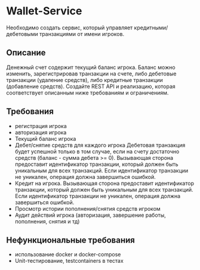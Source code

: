 # Wallet-Service

Необходимо создать сервис, который управляет кредитными/дебетовыми транзакциями от имени игроков.

## Описание
Денежный счет содержит текущий баланс игрока.
Баланс можно изменить, зарегистрировав транзакции на счете, либо дебетовые транзакции (удаление средств), либо кредитные транзакции (добавление средств).
Создайте REST API и реализацию, которая соответствует описанным ниже требованиям и ограничениям.

## Требования
- регистрация игрока
- авторизация игрока
- Текущий баланс игрока
- Дебет/снятие средств для каждого игрока Дебетовая транзакция будет успешной только в том случае, если на счету достаточно средств (баланс - сумма дебета >= 0). Вызывающая сторона предоставит идентификатор транзакции, который должен быть уникальным для всех транзакций. Если идентификатор транзакции не уникален, операция должна завершиться ошибкой.
- Кредит на игрока. Вызывающая сторона предоставит идентификатор транзакции, который должен быть уникальным для всех транзакций. Если идентификатор транзакции не уникален, операция должна завершиться ошибкой.
- Просмотр истории пополнения/снятия средств игроком
- Аудит действий игрока (авторизация, завершение работы, пополнения, снятия и тд)

## Нефункциональные требования
- использование docker и docker-compose
- Unit-тестирование, testcontainers в тестах